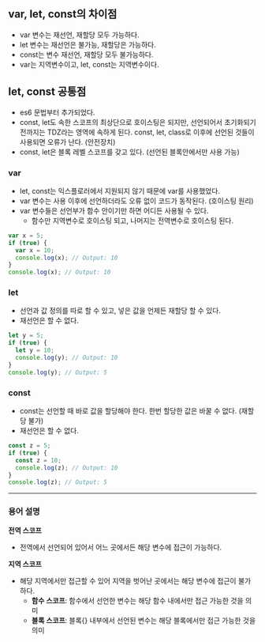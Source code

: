 ## var, let, const의 차이점

- var 변수는 재선언, 재할당 모두 가능하다.
- let 변수는 재선언은 불가능, 재할당은 가능하다.
- const는 변수 재선언, 재할당 모두 불가능하다.
- var는 지역변수이고, let, const는 지역변수이다.

## **let, const 공통점**

- es6 문법부터 추가되었다.
- const, let도 속한 스코프의 최상단으로 호이스팅은 되지만, 선언되어서 초기화되기 전까지는
  TDZ라는 영역에 속하게 된다. const, let, class로 이후에 선언된 것들이 사용되면 오류가 난다. (안전장치)
- const, let은 블록 레벨 스코프를 갖고 있다. (선언된 블록안에서만 사용 가능)

### var

- let, const는 익스플로러에서 지원되지 않기 때문에 var를 사용했었다.
- var 변수는 사용 이후에 선언하더라도 오류 없이 코드가 동작된다. (호이스팅 원리)
- var 변수들은 선언부가 함수 안이기만 하면 어디든 사용될 수 있다.
  - 함수만 지역변수로 호이스팅 되고, 나머지는 전역변수로 호이스팅 된다.

```jsx
var x = 5;
if (true) {
  var x = 10;
  console.log(x); // Output: 10
}
console.log(x); // Output: 10
```

### let

- 선언과 값 정의를 따로 할 수 있고, 넣은 값을 언제든 재할당 할 수 있다.
- 재선언은 할 수 없다.

```jsx
let y = 5;
if (true) {
  let y = 10;
  console.log(y); // Output: 10
}
console.log(y); // Output: 5
```

### const

- const는 선언할 때 바로 값을 할당해야 한다. 한번 할당한 값은 바꿀 수 없다. (재할당 불가)
- 재선언은 할 수 없다.

```jsx
const z = 5;
if (true) {
  const z = 10;
  console.log(z); // Output: 10
}
console.log(z); // Output: 5
```

---

### 용어 설명

**전역 스코프**

- 전역에서 선언되어 있어서 어느 곳에서든 해당 변수에 접근이 가능하다.

**지역 스코프**

- 해당 지역에서만 접근할 수 있어 지역을 벗어난 곳에서는 해당 변수에 접근이 불가하다.
  - **함수 스코프**: 함수에서 선언한 변수는 해당 함수 내에서만 접근 가능한 것을 의미
  - **블록 스코프**: 블록{} 내부에서 선언된 변수는 해당 블록에서만 접근 가능한 것을 의미
